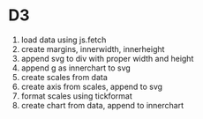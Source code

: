 # D3

1. load data using js.fetch
2. create margins, innerwidth, innerheight
3. append svg to div with proper width and height
4. append g as innerchart to svg
5. create scales from data
6. create axis from scales, append to svg
7. format scales using tickformat
8. create chart from data, append to innerchart